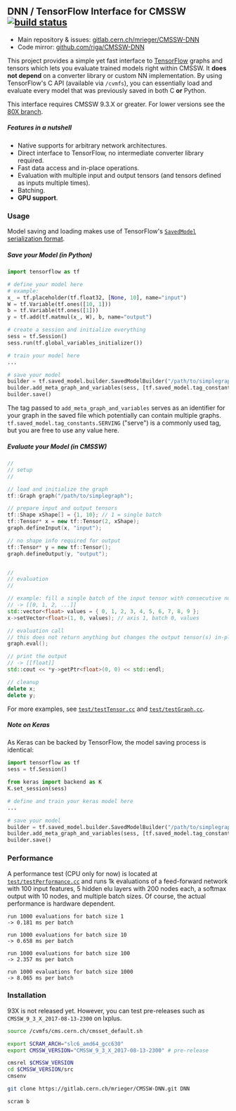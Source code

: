 ## DNN / TensorFlow Interface for CMSSW&nbsp;&nbsp;&nbsp;&nbsp;[![build status](https://gitlab.cern.ch/mrieger/CMSSW-DNN/badges/master/build.svg)](https://gitlab.cern.ch/mrieger/CMSSW-DNN/pipelines)

- Main repository & issues: [gitlab.cern.ch/mrieger/CMSSW-DNN](https://gitlab.cern.ch/mrieger/CMSSW-DNN)
- Code mirror: [github.com/riga/CMSSW-DNN](https://github.com/riga/CMSSW-DNN)

This project provides a simple yet fast interface to [TensorFlow](https://www.tensorflow.org) graphs and tensors which lets you evaluate trained models right within CMSSW. It **does not depend** on a converter library or custom NN implementation. By using TensorFlow's C API (available via `/cvmfs`), you can essentially load and evaluate every model that was previously saved in both C **or** Python.

This interface requires CMSSW 9.3.X or greater. For lower versions see the [80X branch](/../tree/80X).


##### Features in a nutshell

- Native supports for arbitrary network architectures.
- Direct interface to TensorFlow, no intermediate converter library required.
- Fast data access and in-place operations.
- Evaluation with multiple input and output tensors (and tensors defined as inputs multiple times).
- Batching.
- **GPU support**.


### Usage

Model saving and loading makes use of TensorFlow's [``SavedModel`` serialization format](https://github.com/tensorflow/tensorflow/blob/master/tensorflow/python/saved_model/README.md).


##### Save your Model (in Python)

```python
import tensorflow as tf

# define your model here
# example:
x_ = tf.placeholder(tf.float32, [None, 10], name="input")
W = tf.Variable(tf.ones([10, 1]))
b = tf.Variable(tf.ones([1]))
y = tf.add(tf.matmul(x_, W), b, name="output")

# create a session and initialize everything
sess = tf.Session()
sess.run(tf.global_variables_initializer())

# train your model here
...

# save your model
builder = tf.saved_model.builder.SavedModelBuilder("/path/to/simplegraph")
builder.add_meta_graph_and_variables(sess, [tf.saved_model.tag_constants.SERVING])
builder.save()
```

The tag passed to `add_meta_graph_and_variables` serves as an identifier for your graph in the saved file which potentially can contain multiple graphs. `tf.saved_model.tag_constants.SERVING` ("serve") is a commonly used tag, but you are free to use any value here.


##### Evaluate your Model (in CMSSW)

```cpp
//
// setup
//

// load and initialize the graph
tf::Graph graph("/path/to/simplegraph");

// prepare input and output tensors
tf::Shape xShape[] = {1, 10}; // 1 = single batch
tf::Tensor* x = new tf::Tensor(2, xShape);
graph.defineInput(x, "input");

// no shape info required for output
tf::Tensor* y = new tf::Tensor();
graph.defineOutput(y, "output");


//
// evaluation
//

// example: fill a single batch of the input tensor with consecutive numbers
// -> [[0, 1, 2, ...]]
std::vector<float> values = { 0, 1, 2, 3, 4, 5, 6, 7, 8, 9 };
x->setVector<float>(1, 0, values); // axis 1, batch 0, values

// evaluation call
// this does not return anything but changes the output tensor(s) in-place
graph.eval();

// print the output
// -> [[float]]
std::cout << *y->getPtr<float>(0, 0) << std::endl;

// cleanup
delete x;
delete y;
```

For more examples, see [`test/testTensor.cc`](./TensorFlow/test/testTensor.cc) and [`test/testGraph.cc`](./TensorFlow/test/testGraph.cc).


##### Note on Keras

As Keras can be backed by TensorFlow, the model saving process is identical:

```python
import tensorflow as tf
sess = tf.Session()

from keras import backend as K
K.set_session(sess)

# define and train your keras model here
...

# save your model
builder = tf.saved_model.builder.SavedModelBuilder("/path/to/simplegraph")
builder.add_meta_graph_and_variables(sess, [tf.saved_model.tag_constants.SERVING])
builder.save()
```


### Performance

A performance test (CPU only for now) is located at [`test/testPerformance.cc`](./TensorFlow/test/testPerformance.cc) and runs 1k evaluations of a feed-forward network with 100 input features, 5 hidden elu layers with 200 nodes each, a softmax output with 10 nodes, and multiple batch sizes. Of course, the actual performance is hardware dependent.

```
run 1000 evaluations for batch size 1
-> 0.181 ms per batch

run 1000 evaluations for batch size 10
-> 0.658 ms per batch

run 1000 evaluations for batch size 100
-> 2.357 ms per batch

run 1000 evaluations for batch size 1000
-> 8.065 ms per batch
```


### Installation

93X is not released yet. However, you can test pre-releases such as `CMSSW_9_3_X_2017-08-13-2300` on lxplus.

```bash
source /cvmfs/cms.cern.ch/cmsset_default.sh

export SCRAM_ARCH="slc6_amd64_gcc630"
export CMSSW_VERSION="CMSSW_9_3_X_2017-08-13-2300" # pre-release

cmsrel $CMSSW_VERSION
cd $CMSSW_VERSION/src
cmsenv

git clone https://gitlab.cern.ch/mrieger/CMSSW-DNN.git DNN

scram b
```
